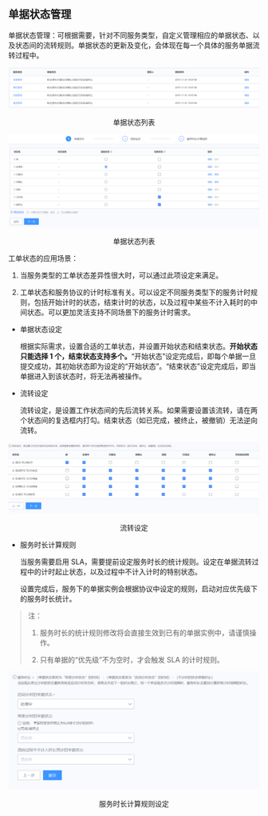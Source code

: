 ## 单据状态管理

单据状态管理：可根据需要，针对不同服务类型，自定义管理相应的单据状态、以及状态间的流转规则。单据状态的更新及变化，会体现在每一个具体的服务单据流转过程中。

![](../../media/9cdb5c00b8238c725816e184272e46f9.png)

<center>单据状态列表</center>

![](../../media/b43dc7281c02642ac4f47c18a62c239d.png)

<center>单据状态列表</center>

工单状态的应用场景：

1.  当服务类型的工单状态差异性很大时，可以通过此项设定来满足。

2.  工单状态和服务协议的计时标准有关。可以设定不同服务类型下的服务计时规则，包括开始计时的状态，结束计时的状态，以及过程中某些不计入耗时的中间状态。可以更加灵活支持不同场景下的服务计时需求。

-   单据状态设定

    根据实际需求，设置合适的工单状态，并设置开始状态和结束状态。**开始状态只能选择 1 个，结束状态支持多个。**“开始状态”设定完成后，即每个单据一旦提交成功，其初始状态即为设定的“开始状态”。“结束状态”设定完成后，即当单据进入到该状态时，将无法再被操作。

-   流转设定

    流转设定，是设置工作状态间的先后流转关系。如果需要设置该流转，请在两个状态间的复选框内打勾。结束状态（如已完成，被终止，被撤销）无法逆向流转。

![](../../media/8473ea9d0ddfe8f4d4f503d94eed0d1d.png)

<center>流转设定</center>

-   服务时长计算规则

    当服务需要启用 SLA，需要提前设定服务时长的统计规则。设定在单据流转过程中的计时起止状态，以及过程中不计入计时的特别状态。

    设置完成后，服务下的单据实例会根据协议中设定的规则，启动对应优先级下的服务时长统计。

> 注：
>
>   1.  服务时长的统计规则修改将会直接生效到已有的单据实例中，请谨慎操作。
>
>   2.  只有单据的“优先级”不为空时，才会触发 SLA 的计时规则。

![](../../media/d5af8dc2d28738dba4c7061e475e37a5.png)

<center>服务时长计算规则设定</center>
